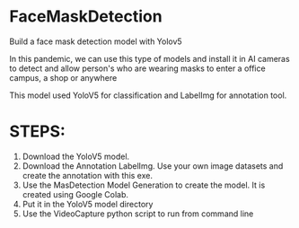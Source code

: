 # FaceMaskDetection
Build a face mask detection model with Yolov5

In this pandemic, we can use this type of models and install it in AI cameras to detect and allow person's who are wearing masks to enter a office campus, a shop or anywhere

This model used YoloV5 for classification and LabelImg for annotation tool. 

STEPS:
=======
1. Download the YoloV5 model.
2. Download the Annotation LabelImg. Use your own image datasets and create the annotation with this exe.
3. Use the MasDetection Model Generation to create the model. It is created using Google Colab.
4. Put it in the YoloV5 model directory
5. Use the VideoCapture python script to run from command line

